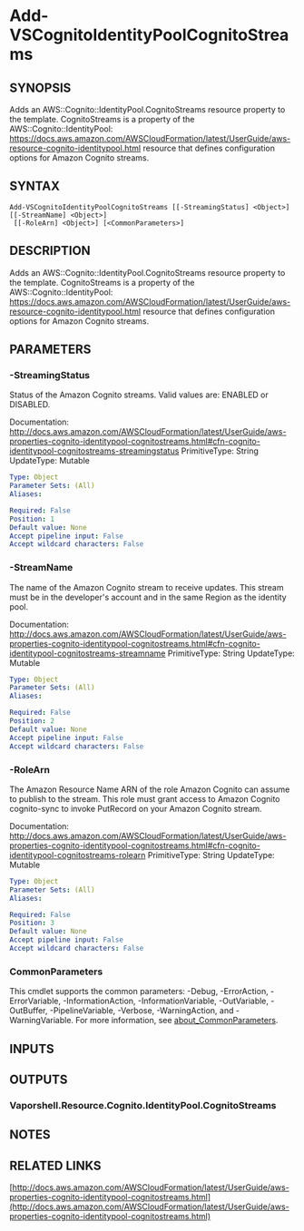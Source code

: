 # Add-VSCognitoIdentityPoolCognitoStreams

## SYNOPSIS
Adds an AWS::Cognito::IdentityPool.CognitoStreams resource property to the template.
CognitoStreams is a property of the AWS::Cognito::IdentityPool: https://docs.aws.amazon.com/AWSCloudFormation/latest/UserGuide/aws-resource-cognito-identitypool.html resource that defines configuration options for Amazon Cognito streams.

## SYNTAX

```
Add-VSCognitoIdentityPoolCognitoStreams [[-StreamingStatus] <Object>] [[-StreamName] <Object>]
 [[-RoleArn] <Object>] [<CommonParameters>]
```

## DESCRIPTION
Adds an AWS::Cognito::IdentityPool.CognitoStreams resource property to the template.
CognitoStreams is a property of the AWS::Cognito::IdentityPool: https://docs.aws.amazon.com/AWSCloudFormation/latest/UserGuide/aws-resource-cognito-identitypool.html resource that defines configuration options for Amazon Cognito streams.

## PARAMETERS

### -StreamingStatus
Status of the Amazon Cognito streams.
Valid values are: ENABLED or DISABLED.

Documentation: http://docs.aws.amazon.com/AWSCloudFormation/latest/UserGuide/aws-properties-cognito-identitypool-cognitostreams.html#cfn-cognito-identitypool-cognitostreams-streamingstatus
PrimitiveType: String
UpdateType: Mutable

```yaml
Type: Object
Parameter Sets: (All)
Aliases:

Required: False
Position: 1
Default value: None
Accept pipeline input: False
Accept wildcard characters: False
```

### -StreamName
The name of the Amazon Cognito stream to receive updates.
This stream must be in the developer's account and in the same Region as the identity pool.

Documentation: http://docs.aws.amazon.com/AWSCloudFormation/latest/UserGuide/aws-properties-cognito-identitypool-cognitostreams.html#cfn-cognito-identitypool-cognitostreams-streamname
PrimitiveType: String
UpdateType: Mutable

```yaml
Type: Object
Parameter Sets: (All)
Aliases:

Required: False
Position: 2
Default value: None
Accept pipeline input: False
Accept wildcard characters: False
```

### -RoleArn
The Amazon Resource Name ARN of the role Amazon Cognito can assume to publish to the stream.
This role must grant access to Amazon Cognito cognito-sync to invoke PutRecord on your Amazon Cognito stream.

Documentation: http://docs.aws.amazon.com/AWSCloudFormation/latest/UserGuide/aws-properties-cognito-identitypool-cognitostreams.html#cfn-cognito-identitypool-cognitostreams-rolearn
PrimitiveType: String
UpdateType: Mutable

```yaml
Type: Object
Parameter Sets: (All)
Aliases:

Required: False
Position: 3
Default value: None
Accept pipeline input: False
Accept wildcard characters: False
```

### CommonParameters
This cmdlet supports the common parameters: -Debug, -ErrorAction, -ErrorVariable, -InformationAction, -InformationVariable, -OutVariable, -OutBuffer, -PipelineVariable, -Verbose, -WarningAction, and -WarningVariable. For more information, see [about_CommonParameters](http://go.microsoft.com/fwlink/?LinkID=113216).

## INPUTS

## OUTPUTS

### Vaporshell.Resource.Cognito.IdentityPool.CognitoStreams
## NOTES

## RELATED LINKS

[http://docs.aws.amazon.com/AWSCloudFormation/latest/UserGuide/aws-properties-cognito-identitypool-cognitostreams.html](http://docs.aws.amazon.com/AWSCloudFormation/latest/UserGuide/aws-properties-cognito-identitypool-cognitostreams.html)

